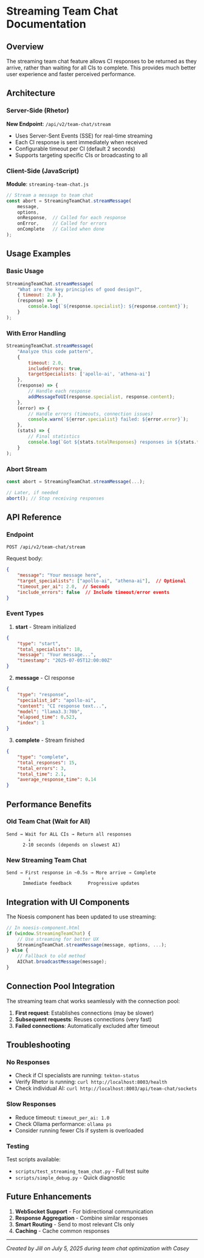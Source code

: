 # Streaming Team Chat Documentation

## Overview

The streaming team chat feature allows CI responses to be returned as they arrive, rather than waiting for all CIs to complete. This provides much better user experience and faster perceived performance.

## Architecture

### Server-Side (Rhetor)

**New Endpoint**: `/api/v2/team-chat/stream`

- Uses Server-Sent Events (SSE) for real-time streaming
- Each CI response is sent immediately when received
- Configurable timeout per CI (default 2 seconds)
- Supports targeting specific CIs or broadcasting to all

### Client-Side (JavaScript)

**Module**: `streaming-team-chat.js`

```javascript
// Stream a message to team chat
const abort = StreamingTeamChat.streamMessage(
    message,
    options,
    onResponse,  // Called for each response
    onError,     // Called for errors
    onComplete   // Called when done
);
```

## Usage Examples

### Basic Usage

```javascript
StreamingTeamChat.streamMessage(
    "What are the key principles of good design?",
    { timeout: 2.0 },
    (response) => {
        console.log(`${response.specialist}: ${response.content}`);
    }
);
```

### With Error Handling

```javascript
StreamingTeamChat.streamMessage(
    "Analyze this code pattern",
    { 
        timeout: 2.0,
        includeErrors: true,
        targetSpecialists: ['apollo-ai', 'athena-ai']
    },
    (response) => {
        // Handle each response
        addMessageToUI(response.specialist, response.content);
    },
    (error) => {
        // Handle errors (timeouts, connection issues)
        console.warn(`${error.specialist} failed: ${error.error}`);
    },
    (stats) => {
        // Final statistics
        console.log(`Got ${stats.totalResponses} responses in ${stats.totalTime}s`);
    }
);
```

### Abort Stream

```javascript
const abort = StreamingTeamChat.streamMessage(...);

// Later, if needed
abort(); // Stop receiving responses
```

## API Reference

### Endpoint

`POST /api/v2/team-chat/stream`

Request body:
```json
{
    "message": "Your message here",
    "target_specialists": ["apollo-ai", "athena-ai"],  // Optional
    "timeout_per_ai": 2.0,  // Seconds
    "include_errors": false  // Include timeout/error events
}
```

### Event Types

1. **start** - Stream initialized
```json
{
    "type": "start",
    "total_specialists": 18,
    "message": "Your message...",
    "timestamp": "2025-07-05T12:00:00Z"
}
```

2. **message** - CI response
```json
{
    "type": "response",
    "specialist_id": "apollo-ai",
    "content": "CI response text...",
    "model": "llama3.3:70b",
    "elapsed_time": 0.523,
    "index": 1
}
```

3. **complete** - Stream finished
```json
{
    "type": "complete",
    "total_responses": 15,
    "total_errors": 3,
    "total_time": 2.1,
    "average_response_time": 0.14
}
```

## Performance Benefits

### Old Team Chat (Wait for All)
```
Send → Wait for ALL CIs → Return all responses
        ↓
      2-10 seconds (depends on slowest AI)
```

### New Streaming Team Chat
```
Send → First response in ~0.5s → More arrive → Complete
        ↓                          ↓
      Immediate feedback      Progressive updates
```

## Integration with UI Components

The Noesis component has been updated to use streaming:

```javascript
// In noesis-component.html
if (window.StreamingTeamChat) {
    // Use streaming for better UX
    StreamingTeamChat.streamMessage(message, options, ...);
} else {
    // Fallback to old method
    AIChat.broadcastMessage(message);
}
```

## Connection Pool Integration

The streaming team chat works seamlessly with the connection pool:

1. **First request**: Establishes connections (may be slower)
2. **Subsequent requests**: Reuses connections (very fast)
3. **Failed connections**: Automatically excluded after timeout

## Troubleshooting

### No Responses
- Check if CI specialists are running: `tekton-status`
- Verify Rhetor is running: `curl http://localhost:8003/health`
- Check individual AI: `curl http://localhost:8003/api/team-chat/sockets`

### Slow Responses
- Reduce timeout: `timeout_per_ai: 1.0`
- Check Ollama performance: `ollama ps`
- Consider running fewer CIs if system is overloaded

### Testing

Test scripts available:
- `scripts/test_streaming_team_chat.py` - Full test suite
- `scripts/simple_debug.py` - Quick diagnostic

## Future Enhancements

1. **WebSocket Support** - For bidirectional communication
2. **Response Aggregation** - Combine similar responses
3. **Smart Routing** - Send to most relevant CIs only
4. **Caching** - Cache common responses

---

*Created by Jill on July 5, 2025 during team chat optimization with Casey*